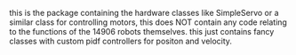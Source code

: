 this is the package containing the hardware classes like SimpleServo or a similar class for controlling motors, this does NOT contain any code
relating to the functions of the 14906 robots themselves. this just contains fancy classes with custom pidf controllers for positon and velocity.